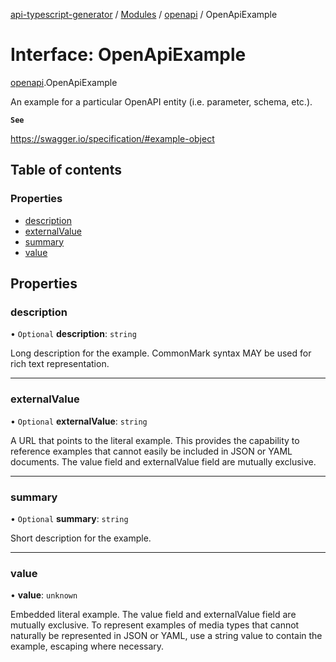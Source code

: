 [api-typescript-generator](../../README.md) / [Modules](../modules.md) / [openapi](../modules/openapi.md) / OpenApiExample

# Interface: OpenApiExample

[openapi](../modules/openapi.md).OpenApiExample

An example for a particular OpenAPI entity (i.e. parameter, schema, etc.).

**`See`**

https://swagger.io/specification/#example-object

## Table of contents

### Properties

- [description](openapi.OpenApiExample.md#description)
- [externalValue](openapi.OpenApiExample.md#externalvalue)
- [summary](openapi.OpenApiExample.md#summary)
- [value](openapi.OpenApiExample.md#value)

## Properties

### description

• `Optional` **description**: `string`

Long description for the example. CommonMark syntax MAY be used for rich text representation.

___

### externalValue

• `Optional` **externalValue**: `string`

A URL that points to the literal example. This provides the capability to reference examples that cannot easily
be included in JSON or YAML documents. The value field and externalValue field are mutually exclusive.

___

### summary

• `Optional` **summary**: `string`

Short description for the example.

___

### value

• **value**: `unknown`

Embedded literal example. The value field and externalValue field are mutually exclusive. To represent examples
of media types that cannot naturally be represented in JSON or YAML, use a string value to contain the example,
escaping where necessary.
